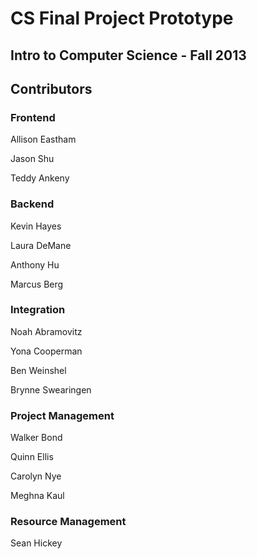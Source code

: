 # CS Final Project Prototype

## Intro to Computer Science - Fall 2013

## Contributors

### Frontend
Allison Eastham

Jason Shu

Teddy Ankeny

### Backend
Kevin Hayes

Laura DeMane

Anthony Hu

Marcus Berg

### Integration

Noah Abramovitz

Yona Cooperman

Ben Weinshel

Brynne Swearingen

### Project Management

Walker Bond

Quinn Ellis

Carolyn Nye

Meghna Kaul
### Resource Management
Sean Hickey
